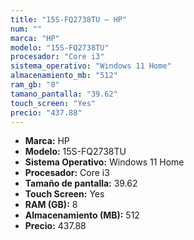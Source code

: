 ```yaml
---
title: "15S-FQ2738TU — HP"
num: ""
marca: "HP"
modelo: "15S-FQ2738TU"
procesador: "Core i3"
sistema_operativo: "Windows 11 Home"
almacenamiento_mb: "512"
ram_gb: "8"
tamano_pantalla: "39.62"
touch_screen: "Yes"
precio: "437.88"
---
```

<ul>
<li><strong>Marca:</strong> HP</li>
<li><strong>Modelo:</strong> 15S-FQ2738TU</li>
<li><strong>Sistema Operativo:</strong> Windows 11 Home</li>
<li><strong>Procesador:</strong> Core i3 </li>
<li><strong>Tamaño de pantalla:</strong> 39.62</li>
<li><strong>Touch Screen:</strong> Yes</li>
<li><strong>RAM (GB):</strong> 8</li>
<li><strong>Almacenamiento (MB):</strong> 512</li>
<li><strong>Precio:</strong> 437.88</li>
</ul>